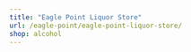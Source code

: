 ```yaml
---
title: "Eagle Point Liquor Store"
url: /eagle-point/eagle-point-liquor-store/
shop: alcohol
---
```

